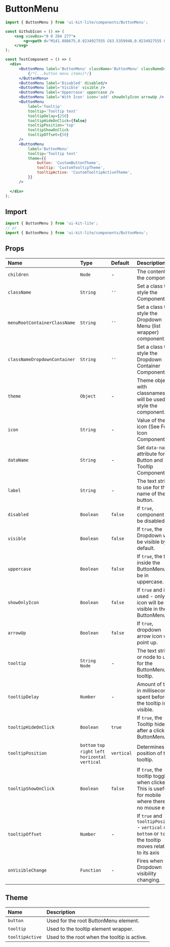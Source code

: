 # ButtonMenu

<!-- example -->
```jsx
import { ButtonMenu } from 'ui-kit-lite/components/ButtonMenu';

const GithubIcon = () => (
    <svg viewBox="0 0 284 277">
        <g><path d="M141.888675,0.0234927555 C63.5359948,0.0234927555 0,63.5477395 0,141.912168 C0,204.6023 40.6554239,257.788232 97.0321356,276.549924 C104.12328,277.86336 106.726656,273.471926 106.726656,269.724287 C106.726656,266.340838 106.595077,255.16371 106.533987,243.307542 C67.0604204,251.890693 58.7310279,226.56652 58.7310279,226.56652 C52.2766299,210.166193 42.9768456,205.805304 42.9768456,205.805304 C30.1032937,196.998939 43.9472374,197.17986 43.9472374,197.17986 C58.1953153,198.180797 65.6976425,211.801527 65.6976425,211.801527 C78.35268,233.493192 98.8906827,227.222064 106.987463,223.596605 C108.260955,214.426049 111.938106,208.166669 115.995895,204.623447 C84.4804813,201.035582 51.3508808,188.869264 51.3508808,134.501475 C51.3508808,119.01045 56.8936274,106.353063 65.9701981,96.4165325 C64.4969882,92.842765 59.6403297,78.411417 67.3447241,58.8673023 C67.3447241,58.8673023 79.2596322,55.0538738 106.374213,73.4114319 C117.692318,70.2676443 129.83044,68.6910512 141.888675,68.63701 C153.94691,68.6910512 166.09443,70.2676443 177.433682,73.4114319 C204.515368,55.0538738 216.413829,58.8673023 216.413829,58.8673023 C224.13702,78.411417 219.278012,92.842765 217.804802,96.4165325 C226.902519,106.353063 232.407672,119.01045 232.407672,134.501475 C232.407672,188.998493 199.214632,200.997988 167.619331,204.510665 C172.708602,208.913848 177.243363,217.54869 177.243363,230.786433 C177.243363,249.771339 177.078889,265.050898 177.078889,269.724287 C177.078889,273.500121 179.632923,277.92445 186.825101,276.531127 C243.171268,257.748288 283.775,204.581154 283.775,141.912168 C283.775,63.5477395 220.248404,0.0234927555 141.888675,0.0234927555" /></g>
    </svg>
);

const TestComponent = () => (
  <div>
      <ButtonMenu label='ButtonMenu' className='ButtonMenu' classNameDropdownContainer='DropdownContainer'>
          {/*[...button menu items]*/}
      </ButtonMenu>
      <ButtonMenu label='Disabled' disabled/>
      <ButtonMenu label='Visible' visible />
      <ButtonMenu label='Uppercase' uppercase />
      <ButtonMenu label='With Icon' icon='add' showOnlyIcon arrowUp />
      <ButtonMenu 
          label='Tooltip'
          tooltip='Tooltip text'
          tooltipDelay={250}
          tooltipHideOnClick={false}
          tooltipPosition='top'
          tooltipShowOnClick
          tooltipOffset={50}
      />
      <ButtonMenu
          label='ButtonMenu'
          tooltip='Tooltip text'
          theme={{
              button: 'CustomButtonTheme',
              tooltip: 'CustomTooltipTheme',
              tooltipActive: 'CustomTooltipActiveTheme',
          }}
      />
    
  </div>
);
```

## Import
```jsx
import { ButtonMenu } from 'ui-kit-lite';
// or
import { ButtonMenu } from 'ui-kit-lite/components/ButtonMenu';
```

## Props

| Name                         | Type                                                   | Default    | Description                                                                                               |
|:-----------------------------|:-------------------------------------------------------|:-----------|:----------------------------------------------------------------------------------------------------------|
| `children`                   | `Node`                                                 | -          | The content of the component.                                                                             |
| `className`                  | `String`                                               | `''`       | Set a class to style the Component.                                                                       |
| `menuRootContainerClassName` | `String`                                               | `''`       | Set a class to style the Dropdown Menu (list wrapper) component.                                          |
| `classNameDropdownContainer` | `String`                                               | `''`       | Set a class to style the Dropdown Container Component.                                                    |
| `theme`                      | `Object`                                               | -          | Theme object with classnames that will be used to style the component.                                    |
| `icon`                       | `String`                                               | -          | Value of the icon (See Font Icon Component).                                                              |
| `dataName`                   | `String`                                               | -          | Set `data-name` attribute for Button and Tooltip Components.                                              |
| `label`                      | `String`                                               | -          | The text string to use for the name of the button.                                                        |
| `disabled`                   | `Boolean`                                              | `false`    | If `true`, component will be disabled.                                                                    |
| `visible`                    | `Boolean`                                              | `false`    | If `true`, the Dropdown will be visible by default.                                                       |
| `uppercase`                  | `Boolean`                                              | `false`    | If `true`, the text inside the ButtonMenu will be in uppercase.                                           |
| `showOnlyIcon`               | `Boolean`                                              | `false`    | If `true` and icon used - only icon will be visible in the ButtonMenu.                                    |
| `arrowUp`                    | `Boolean`                                              | `false`    | If `true`, dropdown arrow icon will point up.                                                             |
| `tooltip`                    | `String` `Node`                                        | -          | The text string or node to use for the ButtonMenu tooltip.                                                |
| `tooltipDelay`               | `Number`                                               | -          | Amount of time in milliseconds spent before the tooltip is visible.                                       |
| `tooltipHideOnClick`         | `Boolean`                                              | `true`     | If `true`, the Tooltip hides after a click on ButtonMenu.                                                 |
| `tooltipPosition`            | `bottom` `top` `right`  `left` `horizontal` `vertical` | `vertical` | Determines the position of the tooltip.                                                                   |
| `tooltipShowOnClick`         | `Boolean`                                              | `false`    | If `true`, the tooltip toggled when clicked. This is useful for mobile where there is no mouse enter.     |
| `tooltipOffset`              | `Number`                                               | -          | If `true` and `tooltipPosition` - `vertical` or `bottom` or `top`, the tooltip moves relative to its axis |
| `onVisibleChange`            | `Function`                                             | -          | Fires when Dropdown visibility changing.                                                                  |


## Theme

| Name            | Description                                  |
|:----------------|:---------------------------------------------|
| `button`        | Used for the root ButtonMenu element.        |
| `tooltip`       | Used to the tooltip element wrapper.         |
| `tooltipActive` | Used to the root when the tooltip is active. |
